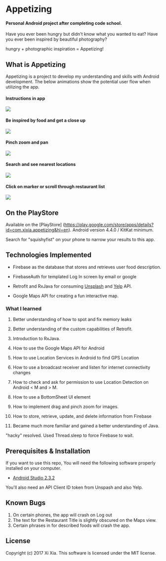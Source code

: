 # Appetizing
#### Personal Android project after completing code school.

Have you ever been hungry but didn't know what you wanted to eat? Have you ever been inspired by beautiful photography?

hungry + photographic inspiration =  Appetizing!

## What is Appetizing

Appetizing is a project to develop my understanding and skills with Android development. The below animations show the potential user flow when utilizing the app.

#### Instructions in app

![](https://j.gifs.com/gLYM69.gif)

#### Be inspired by food and get a close up

![](https://j.gifs.com/zKPY9r.gif)

#### Pinch zoom and pan

![](https://j.gifs.com/Xoxpqk.gif)
#### Search and see nearest locations

![](https://j.gifs.com/jqQ65W.gif)
#### Click on marker or scroll through restaurant list

![](https://j.gifs.com/oQRXXN.gif)


## On the PlayStore

Available on the [PlayStore] (https://play.google.com/store/apps/details?id=com.xixia.appetizing&hl=en). Android version 4.4.0 / KitKat minimum.

Search for "squishyfist" on your phone to narrow your results to this app.

## Technologies Implemented

* Firebase as the database that stores and retrieves user food description.  

* FirebaseAuth for templated Log In screen by email or google

* Retrofit and RxJava for consuming [Unsplash](https://unsplash.com/developers) and [Yelp](https://www.yelp.com/developers/documentation/v2/search_api) API.

* Google Maps API for creating a fun interactive map.  

### What I learned

1. Better understanding of how to spot and fix memory leaks

2.  Better understanding of the custom capabilities of Retrofit.

3. Introduction to RxJava.

4. How to use the Google Maps API for Android

5. How to use Location Services in Android to find GPS Location

6. How to use a broadcast receiver and listen for internet connectivity changes

7. How to check and ask for permission to use Location Detection on Android < M  and > M.

8. How to use a BottomSheet UI element

9. How to implement drag and pinch zoom for images.

10. How to store, retrieve, update, and delete information from Firebase

11. Became much more familiar and gained a better understanding of Java.

"hacky" resolved.  Used Thread.sleep to force Firebase to wait.  

## Prerequisites & Installation

If you want to use this repo, You will need the following software properly installed on your computer.

* [Android Studio 2.3.2](https://developer.android.com/studio/index.html)

You'll also need an API Client ID token from Unspash and also Yelp.

## Known Bugs

1. On certain phones, the app will crash on Log out
2. The text for the Restaurant Title is slightly obscured on the Maps view.
3. Certain phrases in for described foods will crash the app.

## License

Copyright (c) 2017 Xi Xia. This software is licensed under the MIT license.
